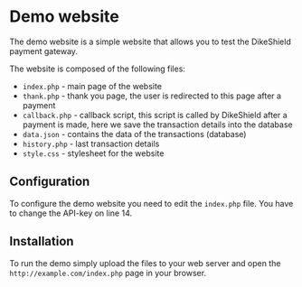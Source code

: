 # Demo website

The demo website is a simple website that allows you to test the DikeShield payment gateway.

The website is composed of the following files:

- `index.php` - main page of the website
- `thank.php` - thank you page, the user is redirected to this page after a payment
- `callback.php` - callback script, this script is called by DikeShield after a payment is made, here we save the transaction details into the database
- `data.json` - contains the data of the transactions (database)
- `history.php` - last transaction details
- `style.css` - stylesheet for the website

## Configuration

To configure the demo website you need to edit the `index.php` file. You have to change the API-key on line 14.

## Installation

To run the demo simply upload the files to your web server and open the `http://example.com/index.php` page in your browser.